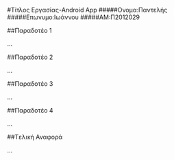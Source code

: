 #Τίτλος Εργασίας-Android App
#####Ονομα:Παντελής #####Επωνυμο:Ιωάννου #####ΑΜ:Π2012029

##Παραδοτέο 1

...

##Παραδοτέο 2

…

##Παραδοτέο 3

...

##Παραδοτέο 4

...

##Tελική Αναφορά

...
